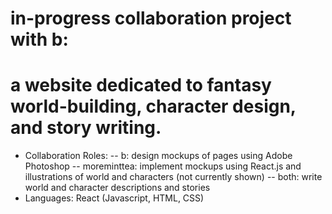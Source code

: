 # in-progress collaboration project with b: 
# a website dedicated to fantasy world-building, character design, and story writing.
- Collaboration Roles:
-- b: design mockups of pages using Adobe Photoshop
-- moreminttea: implement mockups using React.js and illustrations of world and characters (not currently shown)
-- both: write world and character descriptions and stories
- Languages: React (Javascript, HTML, CSS)

